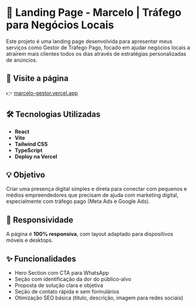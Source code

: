 # 🚀 Landing Page - Marcelo | Tráfego para Negócios Locais

Este projeto é uma landing page desenvolvida para apresentar meus serviços como Gestor de Tráfego Pago, focado em ajudar negócios locais a atraírem mais clientes todos os dias através de estratégias personalizadas de anúncios.

## 📸 Visite a página

👉 [marcelo-gestor.vercel.app](https://marcelods.com.br/)

## 🛠️ Tecnologias Utilizadas

- **React**
- **Vite**
- **Tailwind CSS**
- **TypeScript**
- **Deploy na Vercel**

## 💡 Objetivo

Criar uma presença digital simples e direta para conectar com pequenos e médios empreendedores que precisam de ajuda com marketing digital, especialmente com tráfego pago (Meta Ads e Google Ads).

## 📱 Responsividade

A página é **100% responsiva**, com layout adaptado para dispositivos móveis e desktops.

## ✨ Funcionalidades

- Hero Section com CTA para WhatsApp
- Seção com identificação da dor do público-alvo
- Proposta de solução clara e objetiva
- Seção de contato rápida e sem formulários
- Otimização SEO básica (título, descrição, imagem para redes sociais)
